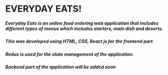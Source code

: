 # EVERYDAY EATS!

##### Everyday Eats is an online food ordering web application that includes different types of menus which includes starters, main dish and deserts.
##### This was developed using HTML, CSS, React js for the frontend part
##### Redux is used for the state management of the application
##### Backend part of the application will be added soon
